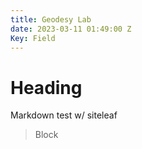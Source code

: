 ```yaml
---
title: Geodesy Lab
date: 2023-03-11 01:49:00 Z
Key: Field
---
```


# Heading

Markdown test w/ siteleaf


> Block